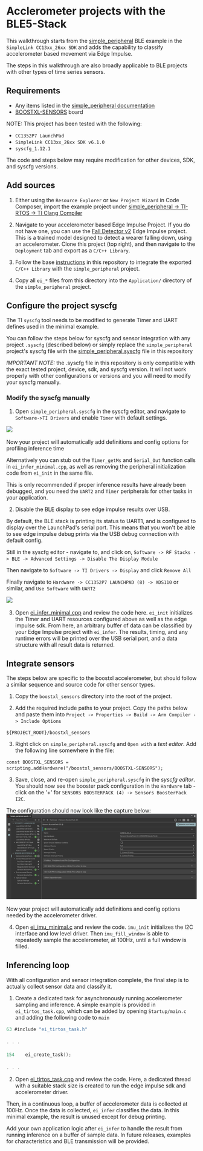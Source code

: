 # Acclerometer projects with the BLE5-Stack
This walkthrough starts from the [simple_peripheral](https://dev.ti.com/tirex/explore/node?node=AHkS7uUGcCCoQPnM1CZygg__BSEc4rl__LATEST) BLE example in the `SimpleLink CC13xx_26xx SDK` and adds the capability to classify accelerometer based movement via Edge Impulse.

The steps in this walkthrough are also broadly applicable to BLE projects with other types of time series sensors.

## Requirements
* Any items listed in the [simple_peripheral documentation](https://dev.ti.com/tirex/explore/node?node=AHkS7uUGcCCoQPnM1CZygg__BSEc4rl__LATEST)
* [BOOSTXL-SENSORS](https://www.ti.com/tool/BOOSTXL-SENSORS) board

NOTE: This project has been tested with the following:
 * `CC1352P7 LaunchPad` 
 * `SimpleLink CC13xx_26xx SDK v6.1.0`
 * `syscfg_1.12.1`
 
 The code and steps below may require modification for other devices, SDK, and syscfg versions.

## Add sources

1. Either using the `Resource Explorer` or `New Project Wizard` in Code Composer, import the example project under [simple_peripheral -> TI-RTOS -> TI Clang Compiler](https://dev.ti.com/tirex/explore/node?node=AMBd8emOu4nstM8hYtKWTg__BSEc4rl__LATEST)

2. Navigate to your accelerometer based Edge Impulse Project. If you do not have one, you can use the [Fall Detector v2](https://studio.edgeimpulse.com/public/46838/latest) Edge Impulse project. This is a trained model designed to detect a wearer falling down, using an accelerometer. Clone this project (top right), and then navigate to the `Deployment` tab and export as a `C/C++ Library`.

2. Follow the base [instructions](../README.md) in this repository to integrate the exported `C/C++ Library` with the `simple_peripheral` project.

4. Copy all `ei_*` files from this directory into the `Application/` directory of the `simple_peripheral` project.

## Configure the project syscfg
The TI `syscfg` tool needs to be modified to generate Timer and UART defines used in the minimal example.

You can follow the steps below for syscfg and sensor integration with any project `.syscfg` (described below) or simply replace the `simple_peripheral` project's syscfg file with the [simple_peripheral.syscfg](./ei_simple_peripheral.syscfg) file in this repository

*IMPORTANT NOTE:* the .syscfg file in this repository is only compatible with the exact tested project, device, sdk, and syscfg version. It will not work properly with other configurations or versions and you will need to modify your syscfg manually.

### Modify the syscfg manually
1. Open `simple_peripheral.syscfg` in the syscfg editor, and navigate to `Software->TI Drivers` and enable `Timer` with default settings.

![](../doc/ccs-syscfg-peripherals.png)

Now your project will automatically add definitions and config options for profiling inference time

Alternatively you can stub out the `Timer_getMs` and `Serial_Out` function calls in `ei_infer_minimal.cpp`, as well as removing the peripheral initialization code from `ei_init` in the same file. 

This is only recommended if proper inference results have already been debugged, and you need the `UART2` and `Timer` peripherals for other tasks in your application.

2. Disable the BLE display to see edge impulse results over USB.

By default, the BLE stack is printing its status to UART1, and is configured to display over the LaunchPad's serial port. This means that you won't be able to see edge impulse debug prints via the USB debug connection with default config. 

Still in the syscfg editor - navigate to, and click on, `Software -> RF Stacks -> BLE -> Advanced Settings -> Disable The Display Module` 

Then navigate to `Software -> TI Drivers -> Display` and click `Remove All` 

Finally navigate to `Hardware -> CC1352P7 LAUNCHPAD (8) -> XDS110` or similar, and `Use Software` with `UART2`

![](../doc/ccs-sysfg-xds110-uart.png)

3. Open [ei_infer_minimal.cpp](./ei_infer_minimal.cpp) and review the code here. `ei_init` initializes the Timer and UART resources configured above as well as the edge impulse sdk. From here, an arbitrary buffer of data can be classified by your Edge Impulse project with `ei_infer`. The results, timing, and any runtime errors will be printed over the USB serial port, and a data structure with all result data is returned.

## Integrate sensors
The steps below are specific to the boostxl accelerometer, but should follow a similar sequence and source code for other sensor types.

1. Copy the `boostxl_sensors` directory into the root of the project. 

2. Add the required include paths to your project. Copy the paths below and paste them into `Project -> Properties -> Build -> Arm Compiler -> Include Options`

```
${PROJECT_ROOT}/boostxl_sensors
```

3. Right click on `simple_peripheral.syscfg` and `Open with` a *text editor*. Add the following line somewhere in the file:

```
const BOOSTXL_SENSORS = scripting.addHardware("/boostxl_sensors/BOOSTXL-SENSORS");
```

3. Save, close, and re-open `simple_peripheral.syscfg` in the *syscfg editor*. You should now see the booster pack configuration in the `Hardware` tab - click on the '+' for `SENSORS BOOSTERPACK (4) -> Sensors BoosterPack I2C`. 

The configuration should now look like the capture below:
![](../doc/ccs-syscfg-boostxl.png)

Now your project will automatically add definitions and config options needed by the accelerometer driver. 

4. Open [ei_imu_minimal.c](./ei_imu_minimal.c) and review the code. `imu_init` initializes the I2C interface and low level driver. Then `imu_fill_window` is able to repeatedly sample the accelerometer, at 100Hz, until a full window is filled.

## Inferencing loop
With all configuration and sensor integration complete, the final step is to actually collect sensor data and classify it.

1. Create a dedicated task for asynchronously running accelerometer sampling and inference. A simple example is provided in `ei_tirtos_task.cpp`, which can be added by opening `Startup/main.c` and adding the following code to `main`

``` c
63 #include "ei_tirtos_task.h"

. . .

154    ei_create_task();

. . .
```

2. Open [ei_tirtos_task.cpp](./ei_tirtos_task.c) and review the code. Here, a dedicated thread with a suitable stack size is created to run the edge impulse sdk and accelerometer driver.

Then, in a continuous loop, a buffer of accelerometer data is collected at 100Hz. Once the data is collected, `ei_infer` classifies the data. In this minimal example, the result is unused except for debug printing. 

Add your own application logic after `ei_infer` to handle the result from running inference on a buffer of sample data. In future releases, examples for characteristics and BLE transmission will be provided.